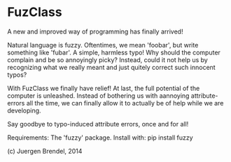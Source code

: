 # FuzClass #

A new and improved way of programming has finally arrived!

Natural language is fuzzy. Oftentimes, we mean 'foobar', but write something
like 'fubar'. A simple, harmless typo! Why should the computer complain and be
so annoyingly picky? Instead, could it not help us by recognizing what we
really meant and just quitely correct such innocent typos?

With FuzClass we finally have relief! At last, the full potential of the
computer is unleashed. Instead of bothering us with aannoying attribute-errors
all the time, we can finally allow it to actually be of help while we are
developing.

Say goodbye to typo-induced attribute errors, once and for all!

Requirements: The 'fuzzy' package. Install with: pip install fuzzy

(c) Juergen Brendel, 2014

